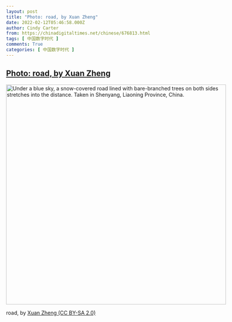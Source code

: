 ```yaml
---
layout: post
title: "Photo: road, by Xuan Zheng"
date: 2022-02-12T05:46:58.000Z
author: Cindy Carter
from: https://chinadigitaltimes.net/chinese/676813.html
tags: [ 中国数字时代 ]
comments: True
categories: [ 中国数字时代 ]
---
```

<!--1644644818000-->
[Photo: road, by Xuan Zheng](https://chinadigitaltimes.net/chinese/676813.html)
------

<div>
<div id="attachment_676811" style="width: 610px" class="wp-caption alignnone"><img aria-describedby="caption-attachment-676811" class="size-full wp-image-676811" src="http://chinadigitaltimes.net/wp-content/uploads/2022/02/road-by-Xuan-Zheng-e1644644683428.jpg" alt="Under a blue sky, a snow-covered road lined with bare-branched trees on both sides stretches into the distance. Taken in Shenyang, Liaoning Province, China." width="600" height="600" srcset="https://chinadigitaltimes.net/chinese/files/2022/02/road-by-Xuan-Zheng-e1644644683428.jpg 600w, https://chinadigitaltimes.net/chinese/files/2022/02/road-by-Xuan-Zheng-e1644644683428-300x300.jpg 300w, https://chinadigitaltimes.net/chinese/files/2022/02/road-by-Xuan-Zheng-e1644644683428-150x150.jpg 150w, https://chinadigitaltimes.net/chinese/files/2022/02/road-by-Xuan-Zheng-e1644644683428-440x440.jpg 440w, https://chinadigitaltimes.net/chinese/files/2022/02/road-by-Xuan-Zheng-e1644644683428-50x50.jpg 50w" sizes="(max-width: 600px) 100vw, 600px" /><p id="caption-attachment-676811" class="wp-caption-text">road, by <a href="https://www.flickr.com/photos/68002200/3294524589/">Xuan Zheng (CC BY-SA 2.0)</a></p></div>
</div>
